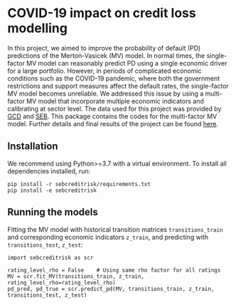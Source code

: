 
COVID-19 impact on credit loss modelling
===

In this project, we aimed to improve the probability of default (PD) predictions of the Merton-Vasicek (MV) model. In normal times, the single-factor MV model can reasonably predict PD using a single economic driver for a large portfolio. However, in periods of complicated economic conditions such as the COVID-19 pandemic, where both the government restrictions and support measures affect the default rates, the single-factor MV model becomes unreliable. We addressed this issue by using a multi-factor MV model that incorporate multiple economic indicators and calibrating at sector level. The data used for this project was provided by [GCD](https://www.globalcreditdata.org/) and [SEB](https://www.seb.se). This package contains the codes for the multi-factor MV model. Further details and final results of the project can be found [here](https://sal.aalto.fi/files/teaching/ms-e2177/2021/2021-FinalReport-SEB-final.pdf).

Installation
---
We recommend using Python>=3.7 with a virtual environment. To install all dependencies installed, run:
```
pip install -r sebcreditrisk/requirements.txt
pip install -e sebcreditrisk
```

Running the models
---
Fitting the MV model with historical transition matrices `transitions_train` and corresponding economic indicators `z_train`, and predicting with `transitions_test`,  `z_test`:
```
import sebcreditrisk as scr

rating_level_rho = False	# Using same rho factor for all ratings
MV = scr.fit_MV(transitions_train, z_train, rating_level_rho=rating_level_rho)
pd_pred, pd_true = scr.predict_pd(MV, transitions_train, z_train, transitions_test, z_test)
```

